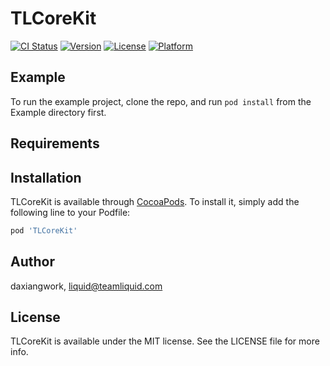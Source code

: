 # TLCoreKit

[![CI Status](https://img.shields.io/travis/daxiangwork/TLCoreKit.svg?style=flat)](https://travis-ci.org/daxiangwork/TLCoreKit)
[![Version](https://img.shields.io/cocoapods/v/TLCoreKit.svg?style=flat)](https://cocoapods.org/pods/TLCoreKit)
[![License](https://img.shields.io/cocoapods/l/TLCoreKit.svg?style=flat)](https://cocoapods.org/pods/TLCoreKit)
[![Platform](https://img.shields.io/cocoapods/p/TLCoreKit.svg?style=flat)](https://cocoapods.org/pods/TLCoreKit)

## Example

To run the example project, clone the repo, and run `pod install` from the Example directory first.

## Requirements

## Installation

TLCoreKit is available through [CocoaPods](https://cocoapods.org). To install
it, simply add the following line to your Podfile:

```ruby
pod 'TLCoreKit'
```

## Author

daxiangwork, liquid@teamliquid.com

## License

TLCoreKit is available under the MIT license. See the LICENSE file for more info.
